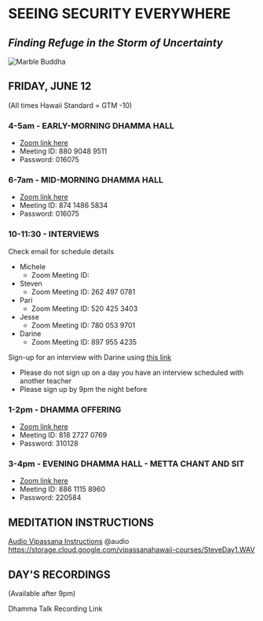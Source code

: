 # SEEING SECURITY EVERYWHERE
## *Finding Refuge in the Storm of Uncertainty*

![Marble Buddha](https://storage.googleapis.com/vipassanahawaii-courses/buddha6.jpg)

## FRIDAY, JUNE 12
(All times Hawaii Standard = GTM -10)

### 4-5am - EARLY-MORNING DHAMMA HALL
- [Zoom link here](https://us02web.zoom.us/j/88090489511?pwd=VFRXY2hYRys4ZUl2UnR2K1daYnd3UT09)
- Meeting ID: 880 9048 9511
- Password: 016075

### 6-7am - MID-MORNING DHAMMA HALL
- [Zoom link here](https://us02web.zoom.us/j/87414865834?pwd=Nzl2a3d1Y0g1NldpRmkrTWF0Z2pBQT09)
- Meeting ID: 874 1486 5834
- Password: 016075

### 10-11:30 - INTERVIEWS
Check email for schedule details
- Michele
  - Zoom Meeting ID:
- Steven
  - Zoom Meeting ID: 262 497 0781
- Pari
  - Zoom Meeting ID: 520 425 3403
- Jesse
  - Zoom Meeting ID: 780 053 9701
- Darine
  - Zoom Meeting ID: 897 955 4235

Sign-up for an interview with Darine using [this link](https://signup.com/go/OnrFSvH)
- Please do not sign up on a day you have an interview scheduled with another teacher
- Please sign up by 9pm the night before

### 1-2pm - DHAMMA OFFERING
- [Zoom link here](https://us02web.zoom.us/j/81827270769?pwd=UFRtbW1vcnprNElpWFNOVFlka2RWZz09)
- Meeting ID: 818 2727 0769
- Password: 310128

### 3-4pm - EVENING DHAMMA HALL - METTA CHANT AND SIT
- [Zoom link here](https://us02web.zoom.us/j/88611158960?pwd=MW5zMjRJTFpYV0l5cTVtUzA3YmI5UT09)
- Meeting ID: 886 1115 8960
- Password: 220584

## MEDITATION INSTRUCTIONS
[Audio Vipassana Instructions](
https://storage.cloud.google.com/vipassanahawaii-courses/SteveDay1.WAV
)
@audio
https://storage.cloud.google.com/vipassanahawaii-courses/SteveDay1.WAV


## DAY'S RECORDINGS
(Available after 9pm)

Dhamma Talk Recording Link
